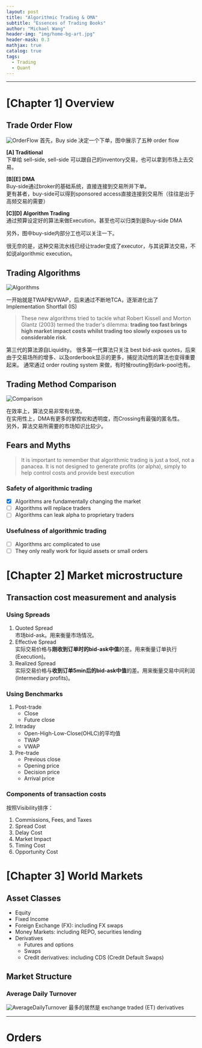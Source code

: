 ```yaml
---
layout: post
title: "Algorithmic Trading & OMA"
subtitle: "Essences of Trading Books"
author: "Michael Wang"
header-img: "img/home-bg-art.jpg"
header-mask: 0.3
mathjax: true
catalog: true
tags:
  - Trading
  - Quant
---
```



-------------------------

# [Chapter 1] Overview
## Trade Order Flow
![OrderFlow](/img/in-post/[AlgoTrading]OrderFlow.png)
首先，Buy side 决定一个下单，图中展示了五种 order flow

**[A] Traditional**  
下单给 sell-side, sell-side 可以跟自己的inventory交易，也可以拿到市场上去交易。

**[B][E] DMA**  
Buy-side通过broker的基础系统，直接连接到交易所并下单。  
更有甚者，buy-side可以得到sponsored access直接连接到交易所（往往是出于高频交易的需要）

**[C][D] Algorithm Trading**   
通过预算设定好的算法来做Execution，甚至也可以归类到是Buy-side DMA


另外，图中buy-side内部分工也可以关注一下。

很无奈的是，这种交易流水线已经让trader变成了executor，与其说算法交易，不如说algorithmic execution。

## Trading Algorithms
![Algorithms](/img/in-post/[AlgoTrading]AlgoTable.png)

一开始就是TWAP和VWAP，后来通过不断地TCA，逐渐进化出了 Implementation Shortfall (IS)  
> These new algorithms tried to tackle what Robert Kissell and Morton Glantz (2003)  termed the trader's dilemma: **trading too fast brings high market impact costs whilst  trading too slowly exposes us to considerable risk**.

第三代的算法源自Liquidity。
很多第一代算法只关注 best bid-ask quotes，后来由于交易场所的增多、以及orderbook显示的更多，捕捉流动性的算法也变得重要起来。
通常通过 order routing system 来做，有时候routing到dark-pool也有。

## Trading Method Comparison
![Comparison](/img/in-post/[AlgoTrading]MethodComparison.png)

在效率上，算法交易非常有优势。  
在实用性上，DMA有更多的掌控权和透明度，而Crossing有最强的匿名性。  
另外，算法交易所需要的市场知识比较少。

## Fears and Myths
> It is important to remember that algorithmic trading is just a tool, not a panacea. It is not designed to generate profits (or alpha), simply to  help control costs and provide best execution

### Safety of algorithmic trading 
+ [x] Algorithms are fundamentally changing the market
+ [ ] Algorithms will replace traders
+ [ ] Algorithms can leak alpha to proprietary traders 
### Usefulness  of algorithmic trading
+ [ ] Algorithms arc complicated to use 
+ [ ] They only really work for liquid assets or small orders

# [Chapter 2] Market microstructure
## Transaction cost measurement and analysis
### Using Spreads
1. Quoted Spread  
   市场bid-ask。用来衡量市场情况。
2. Effective Spread   
   实际交易价格与**刚收到订单时的bid-ask中值**的差。用来衡量订单执行(Execution)。
3. Realized Spread  
   实际交易价格与**收到订单5min后的bid-ask中值**的差。用来衡量交易中间利润(Intermediary profits)。
### Using Benchmarks
1. Post-trade
   - Close
   - Future close
2. Intraday
   - Open-High-Low-Close(OHLC)的平均值
   - TWAP
   - VWAP
3. Pre-trade
   - Previous close
   - Opening price
   - Decision price
   - Arrival price

### Components of transaction costs
按照Visibility排序：

1. Commissions, Fees, and Taxes
2. Spread Cost
3. Delay Cost
4. Market Impact
5. Timing Cost  
6. Opportunity Cost

# [Chapter 3] World Markets 
## Asset Classes
- Equity
- Fixed Income
- Foreign Exchange (FX): including FX swaps
- Money Markets: including REPO, securities lending
- Derivatives
  - Futures and options
  - Swaps
  - Credit derivatives: including CDS (Credit Default Swaps)

## Market Structure
### Average Daily Turnover
![AverageDailyTurnover](/img/in-post/[AlgoTrading]AveDailyTurnover.png)
最多的居然是 exchange traded (ET) derivatives




-------------------------------------------

# Orders





